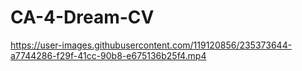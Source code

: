 # CA-4-Dream-CV

https://user-images.githubusercontent.com/119120856/235373644-a7744286-f29f-41cc-90b8-e675136b25f4.mp4



